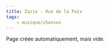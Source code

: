 ```yaml
---
title: Zazie - Rue de la Paix
tags:
    - musique/chanson
---
```


Page créée automatiquement, mais vide.
